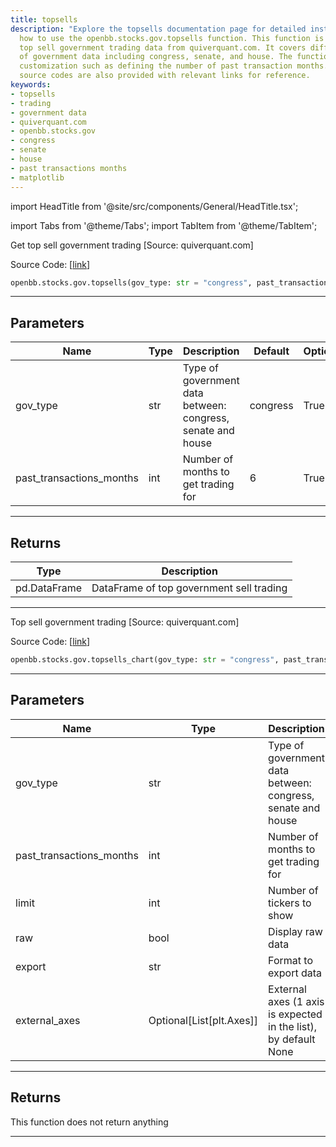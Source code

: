 ```yaml
---
title: topsells
description: "Explore the topsells documentation page for detailed instructions on"
  how to use the openbb.stocks.gov.topsells function. This function is used to get
  top sell government trading data from quiverquant.com. It covers different types
  of government data including congress, senate, and house. The function allows for
  customization such as defining the number of past transaction months. Samples of
  source codes are also provided with relevant links for reference.
keywords:
- topsells
- trading
- government data
- quiverquant.com
- openbb.stocks.gov
- congress
- senate
- house
- past transactions months
- matplotlib
---
```


import HeadTitle from '@site/src/components/General/HeadTitle.tsx';

<HeadTitle title="stocks.gov.topsells - Reference | OpenBB SDK Docs" />

import Tabs from '@theme/Tabs';
import TabItem from '@theme/TabItem';

<Tabs>
<TabItem value="model" label="Model" default>

Get top sell government trading [Source: quiverquant.com]

Source Code: [[link](https://github.com/OpenBB-finance/OpenBBTerminal/tree/main/openbb_terminal/stocks/government/quiverquant_model.py#L287)]

```python
openbb.stocks.gov.topsells(gov_type: str = "congress", past_transactions_months: int = 6)
```

---

## Parameters

| Name | Type | Description | Default | Optional |
| ---- | ---- | ----------- | ------- | -------- |
| gov_type | str | Type of government data between: congress, senate and house | congress | True |
| past_transactions_months | int | Number of months to get trading for | 6 | True |


---

## Returns

| Type | Description |
| ---- | ----------- |
| pd.DataFrame | DataFrame of top government sell trading |
---

</TabItem>
<TabItem value="view" label="Chart">

Top sell government trading [Source: quiverquant.com]

Source Code: [[link](https://github.com/OpenBB-finance/OpenBBTerminal/tree/main/openbb_terminal/stocks/government/quiverquant_view.py#L151)]

```python
openbb.stocks.gov.topsells_chart(gov_type: str = "congress", past_transactions_months: int = 6, limit: int = 10, raw: bool = False, export: str = "", external_axes: Optional[List[matplotlib.axes._axes.Axes]] = None)
```

---

## Parameters

| Name | Type | Description | Default | Optional |
| ---- | ---- | ----------- | ------- | -------- |
| gov_type | str | Type of government data between: congress, senate and house | congress | True |
| past_transactions_months | int | Number of months to get trading for | 6 | True |
| limit | int | Number of tickers to show | 10 | True |
| raw | bool | Display raw data | False | True |
| export | str | Format to export data |  | True |
| external_axes | Optional[List[plt.Axes]] | External axes (1 axis is expected in the list), by default None | None | True |


---

## Returns

This function does not return anything

---

</TabItem>
</Tabs>
